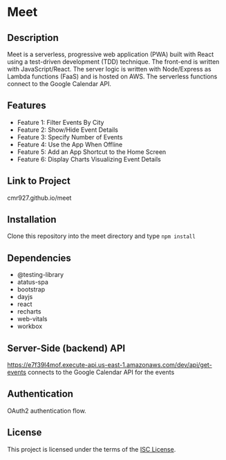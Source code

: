 # Meet 

## Description
Meet is a serverless, progressive web application (PWA) built with React using a test-driven development (TDD) technique. The front-end is written with JavaScript/React. The server logic is written with Node/Express as Lambda functions (FaaS) and is hosted on AWS. The serverless functions connect to the Google Calendar API.

## Features
- Feature 1: Filter Events By City
- Feature 2: Show/Hide Event Details
- Feature 3: Specify Number of Events
- Feature 4: Use the App When Offline
- Feature 5: Add an App Shortcut to the Home Screen
- Feature 6: Display Charts Visualizing Event Details

## Link to Project
cmr927.github.io/meet

## Installation
Clone this repository into the meet directory and type ```npm install```

## Dependencies
- @testing-library
- atatus-spa
- bootstrap
- dayjs
- react
- recharts
- web-vitals
- workbox
  
## Server-Side (backend) API
https://e7f39l4mof.execute-api.us-east-1.amazonaws.com/dev/api/get-events connects to the Google Calendar API for the events

## Authentication
OAuth2 authentication flow.

## License
This project is licensed under the terms of the [ISC License](https://opensource.org/licenses/ISC).
